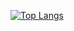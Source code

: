 [![Top Langs](https://github-readme-stats.vercel.app/api/top-langs/?username=Sashq-o&theme=dark)](https://github.com/anuraghazra/github-readme-stats)

